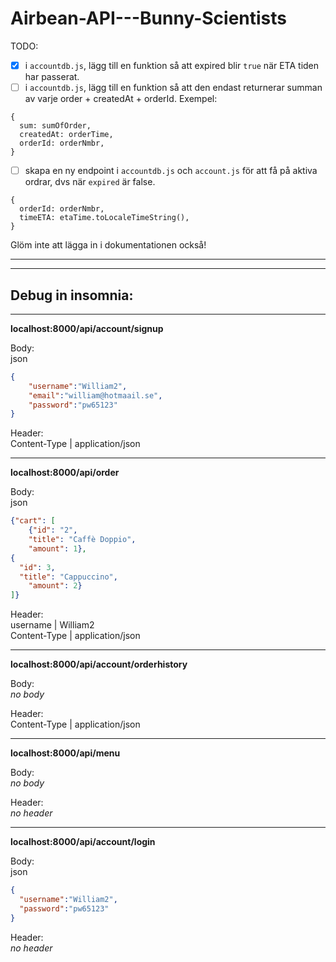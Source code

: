 # Airbean-API---Bunny-Scientists


TODO: 

- [x] i `accountdb.js`, lägg till en funktion så att expired blir `true` när ETA tiden har passerat.
- [ ] i `accountdb.js`, lägg till en funktion så att den endast returnerar summan av varje order +  createdAt + orderId. Exempel:      
```
{
  sum: sumOfOrder,
  createdAt: orderTime,
  orderId: orderNmbr,
}
```
- [ ] skapa en ny endpoint i `accountdb.js` och `account.js` för att få på aktiva ordrar, dvs när `expired` är false.    
```
{
  orderId: orderNmbr,
  timeETA: etaTime.toLocaleTimeString(),
}
```
Glöm inte att lägga in i dokumentationen också!

---
---

## Debug in insomnia:

---
**localhost:8000/api/account/signup**

Body:    
json       
```json
{
    "username":"William2",
    "email":"william@hotmaail.se",
    "password":"pw65123"
}
```

Header:   
Content-Type | application/json

---
**localhost:8000/api/order**

Body:     
json        
```json
{"cart": [
    {"id": "2",
    "title": "Caffè Doppio",
    "amount": 1},
{
  "id": 3,
  "title": "Cappuccino",
    "amount": 2}
]}
```

Header:      
username | William2     
Content-Type | application/json

---
**localhost:8000/api/account/orderhistory**

Body:         
*no body*

Header:   
Content-Type | application/json

---
**localhost:8000/api/menu**

Body:       
*no body*

Header:        
*no header*

---
**localhost:8000/api/account/login**

Body:       
json                 
```json
{
  "username":"William2",
  "password":"pw65123"
}
```

Header:        
*no header*